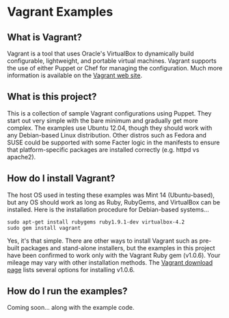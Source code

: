 # Vagrant Examples

## What is Vagrant?

Vagrant is a tool that uses Oracle's VirtualBox to dynamically build configurable, lightweight, and portable virtual machines. Vagrant supports the use of either Puppet or Chef for managing the configuration. Much more information is available on the [Vagrant web site](http://www.vagrantup.com).

## What is this project?

This is a collection of sample Vagrant configurations using Puppet. They start out very simple with the bare minimum and gradually get more complex. The examples use Ubuntu 12.04, though they should work with any Debian-based Linux distribution. Other distros such as Fedora and SUSE could be supported with some Facter logic in the manifests to ensure that platform-specific packages are installed correctly (e.g. httpd vs apache2).

## How do I install Vagrant?

The host OS used in testing these examples was Mint 14 (Ubuntu-based), but any OS should work as long as Ruby, RubyGems, and VirtualBox can be installed. Here is the installation procedure for Debian-based systems...

```
sudo apt-get install rubygems ruby1.9.1-dev virtualbox-4.2
sudo gem install vagrant
```

Yes, it's that simple. There are other ways to install Vagrant such as pre-built packages and stand-alone installers, but the examples in this project have been confirmed to work only with the Vagrant Ruby gem (v1.0.6). Your mileage may vary with other installation methods. The [Vagrant download page](http://downloads.vagrantup.com/tags/v1.0.6) lists several options for installing v1.0.6.

## How do I run the examples?

Coming soon... along with the example code.

